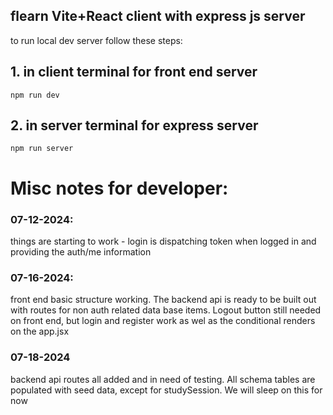## flearn Vite+React client with express js server

to run local dev server follow these steps:

## 1. in client terminal for front end server

```
npm run dev
```

## 2. in server terminal for express server

```
npm run server
```

# Misc notes for developer:

### 07-12-2024:

things are starting to work - login is dispatching token when logged in and providing the auth/me information

### 07-16-2024:

front end basic structure working. The backend api is ready to be built out with routes for non auth related data base items. Logout button still needed on front end, but login and register work as wel as the conditional renders on the app.jsx

### 07-18-2024

backend api routes all added and in need of testing. All schema tables are populated with seed data, except for studySession. We will sleep on this for now
